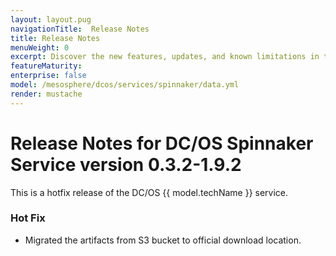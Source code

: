 ```yaml
---
layout: layout.pug
navigationTitle:  Release Notes
title: Release Notes
menuWeight: 0
excerpt: Discover the new features, updates, and known limitations in this release of the DC/OS Spinnaker Service
featureMaturity:
enterprise: false
model: /mesosphere/dcos/services/spinnaker/data.yml
render: mustache
---
```


# Release Notes for DC/OS Spinnaker Service version 0.3.2-1.9.2

This is a hotfix release of the DC/OS {{ model.techName }} service.

### Hot Fix

- Migrated the artifacts from S3 bucket to official download location.